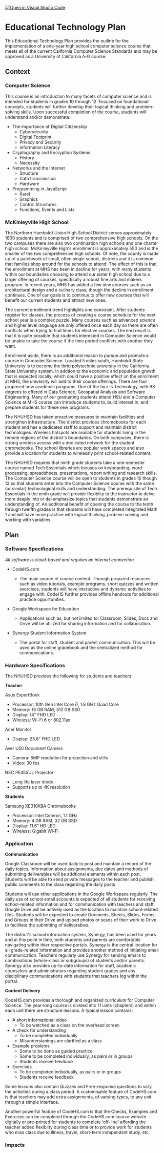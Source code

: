 [![Open in Visual Studio Code](https://classroom.github.com/assets/open-in-vscode-f059dc9a6f8d3a56e377f745f24479a46679e63a5d9fe6f495e02850cd0d8118.svg)](https://classroom.github.com/online_ide?assignment_repo_id=5674319&assignment_repo_type=AssignmentRepo)
# Educational Technology Plan

This Educational Technology Plan provides the outline for the implementation of a one-year high school computer science course that meets all of the current California Computer Science Standards and may be approved as a University of California A-G course.

## Context

### Computer Science

This course is an introduction to many facets of computer science and is intended for students in grades 10 through 12.  Focused on foundational concepts, students will further develop their logical thinking and problem-solving skills.  Upon successful completion of the course, students will understand and/or demonstrate:
  * The importance of Digital Citizenship
    * Cybersecurity
    * Digital Footprint
    * Privacy and Security
    * Information Literacy
  * Cryptography and Encryption Systems
    * History
    * Necessity
  * Networks and the Internet
    * Structure
    * Data transmission
    * Hardware
  * Programming in JavaScript
    * Karel
    * Graphics
    * Control Structures
    * Functions, Events and Lists

### McKinleyville High School

The Northern Humboldt Union High School District serves approximately 1800 students and is comprised of two comprehensive high schools.  On the two campuses there are also two continuation high schools and one charter high school.  McKinleyville High's enrollment is approximately 550 and is the smaller of the two comprehensive high schools.  Of note, the county is made up of a patchwork of small, often single school, districts and it is common that families shop around for the schools to attend.  The effect of this is that the enrollment at MHS has been in decline for years, with many students within our boundaries choosing to attend our sister high school due to a larger offering of courses, specifically a robust fine arts and makers program.  In recent years, MHS has added a few new courses such as an architectural design and a culinary class, though the decline in enrollment continues.  One of our goals is to continue to offer new courses that will benefit our current students and attract new ones.

The current enrollment trend highlights one constraint.  After students register for classes, the process of creating a course schedule for the next school year is a complex puzzle.  Many courses such as advanced science and higher level language are only offered once each day so there are often conflicts when trying to find times for elective courses.  The end result is that it is quite possible that students interested in Computer Science would be unable to take the course if the time period conflicts with another they want.

Enrollment aside, there is an additional reason to pursue and promote a course in Computer Science.  Located 5 miles south, Humboldt State University is to become the thrid polytechnic university in the California State University system.  In addtion to the economic and population growth that is expected locally, which could have a positive effect on the enrollment at MHS, the university will add to their course offerings.  There are four proposed new academic programs.  One of the four is Technology, with BS degrees to offered in Data Science, Geospatial Analysis and Software Engineering.  Many of our graduating students attend HSU and a Computer Science at MHS course can introduce students to, build interest in, and prepare students for these new programs.

The NHUHSD has taken proactive measures to maintain facilities and strengthen infrastructure.  The district provides chromebooks for each student and has a dedicated staff to support and maintain district technologies.  Wireless hotspots are available for students living in the remote regions of the district's boundaries.  On both campuses, there is strong wireless access with a dedicated network for the student chromebooks.  The school libraries are popular work spaces and also provide a location for students to wirelessly print school-related content.

The NHUHSD requires that ninth grade students take a one-semester course named Tech Essentials which focuses on keyboarding, word processing, spreadsheets, presentations, report writing and research skills.  The Computer Science course will be open to students in grades 10 though 12 so that students enter into the Computer Science course with the same (or similar) technological skills and understanding.  The prerequisite of Tech Essentials in the ninth grade will provide flexiblity to the instructor to delve more deeply into or de-emphasize topics that students demonstrate an understanding of.  An additional benefit of opening the course to the tenth through twelfth grades is that students will have completed Integrated Math 1 and will have more practice with logical thinking, problem solving and working with variables

## Plan

### Software Specifications
*All software is cloud-based and requires an internet connection*

  * CodeHS.com
    * The main source of course content.  Through prepared resources such as video tutorials, example programs, short quizzes and written exercises, students will have interactive and dynamic activities to engage with.  CodeHS further provides offline handouts for additional practice opportunities.

  * Google Workspace for Education
    * Applications such as, but not limited to: Classroom, Slides, Docs and Drive will be utilized for sharing information and for collaboration.

  * Synergy Student Information System
    * The portal for staff, student and parent communication.  This will be used as the online gradebook and the centralized method for communications.


### Hardware Specifications

The NHUHSD provides the following for students and teachers:

**Teacher**

Asus ExpertBook
 * Processor: 10th Gen Intel Core i7, 1.8 GHz Quad Core
 * Memory: 16 GB RAM, 512 GB SSD
 * Display: 14" FHD LED
 * Wireless: Wi-Fi 6 or 802.11ax

Acer Monitor
 * Display: 23.8" FHD LED

Aver U50 Document Camera
 * Camera: 5MP resolution for projection and stills
 * Video: 30 fps

NEC PE455UL Projector
 * Long life laser diode
 * Supports up to 4K resolution


**Students**

Samsung XE310XBA Chromebooks
 * Processor: Intel Celeron, 1.1 GHz
 * Memory: 4 GB RAM, 32 GB SSD
 * Display: 11.6" HD LED
 * Wireless: Gigabit Wi-Fi

### Application

**Communication**

Google Classroom will be used daily to post and maintain a record of the daily topics.  Information about assignments, due dates and methods of submitting deliverables will be addtional elements within each post.  Students will be able to send private messages to the teacher and publish public comments to the class regarding the daily posts.

Students will use other applications in the Google Workspace regularly.  The daily use of school email accounts is expected of all students for receiving school-related information and for communication with teachers and staff.  Google Drive will be actively used as the location to maintain school-related files.  Students will be expected to create Docments, Sheets, Slides, Forms and Groups in their Drive and upload photos or scans of their work to Drive to facilitate the submitting of deliverables.

The district's school information system, Synergy, has been used for years and at this point in time, both students and parents are comfortable navigating within thier respective portals.  Synergy is the central location for all grade-related information and provides another method of initiating email communication.  Teachers regularly use Synergy for sending emails to combinations (whole-class or subgroups) of students and/or parents.  Synergy also provides up-to-date information for staff, academic counselors and administrators regarding student grades and any disciplinary communications with students that teachers log within the portal.

**Content Delivery**

CodeHS.com provides a thorough and organized curriculum for Computer Science.  The year-long course is divided into 11 units (chapters) and within each unit there are structure lessons.  A typical lesson contains:
 * A short informational video
   * To be watched as a class on the overhead screen
 * A check for understanding
   * To be completed individually
   * Misunderstanings are clarified as a class
 * Example problems
   * Some to be done as guided practice
   * Some to be completed individually, as pairs or in groups
   * Students receive feedback
 * Exercises
   * To be completed individually, as pairs or in groups
   * Students receive feedback

Some lessons also contain Quizzes and Free-response questions to vary the activities during a class period.  A customisable feature of CodeHS.com is that teachers may add extra assignments, of varying types, to any unit through a simple interface.

Another powerful feature of CodeHS.com is that the Checks, Examples and Exercises can be completed through the CodeHS.com course website digitally or pre-printed for students to complete 'off-line' affording the teacher added flexibilty during class time or to provide work for students who miss class due to illness, travel, short-term independent study, etc.


### Impacts


